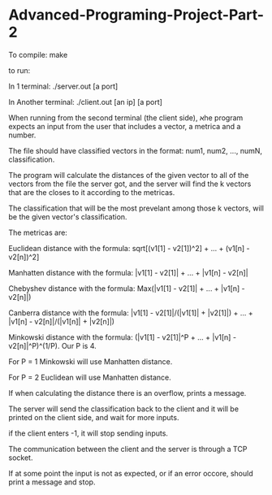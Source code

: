 # Advanced-Programing-Project-Part-2

To compile: make

to run: 

In 1 terminal: ./server.out [a port]

In Another terminal: ./client.out [an ip] [a port]

When running from the second terminal (the client side), אhe program expects an input from the user that includes a vector, a metrica and a number.

The file should have classified vectors in the format: num1, num2, ..., numN, classification.

The program will calculate the distances of the given vector to all of the vectors from the file the server got, and the server will find the k vectors that are the closes to it according to the metricas.

The classification that will be the most prevelant among those k vectors, will be the given vector's classification.

The metricas are:

Euclidean distance with the formula: sqrt[(v1[1] - v2[1])^2] + ... + (v1[n] - v2[n])^2]

Manhatten distance with the formula: |v1[1] - v2[1]| + ... + |v1[n] - v2[n]|

Chebyshev distance with the formula: Max(|v1[1] - v2[1]| + ... + |v1[n] - v2[n]|)

Canberra distance with the formula: |v1[1] - v2[1]|/(|v1[1]| + |v2[1]|) + ... + |v1[n] - v2[n]|/(|v1[n]| + |v2[n]|)

Minkowski distance with the formula: (|v1[1] - v2[1]|^P + ... + |v1[n] - v2[n]|^P)^(1/P). Our P is 4.

For P = 1 Minkowski will use Manhatten distance.

For P = 2 Euclidean will use Manhatten distance.

If when calculating the distance there is an overflow, prints a message.

The server will send the classification back to the client and it will be printed on the client side, and wait for more inputs.

if the client enters -1, it will stop sending inputs.

The communication between the client and the server is through a TCP socket.

If at some point the input is not as expected, or if an error occore, should print a message and stop.
